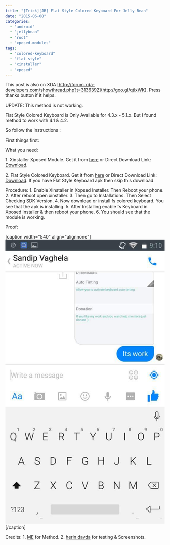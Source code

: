 ```yaml
---
title: "[Trick][JB] Flat Style Colored Keyboard For Jelly Bean"
date: "2015-06-08"
categories:
  - "android"
  - "jellybean"
  - "root"
  - "xposed-modules"
tags:
  - "colored-keyboard"
  - "flat-style"
  - "xinstaller"
  - "xposed"
---
```


This post is also on XDA [http://forum.xda-developers.com/showthread.php?t=3136392](http://goo.gl/qtlxWK). Press thanks button if it helps.

UPDATE: This method is not working.

Flat Style Colored Keyboard is Only Available for 4.3.x - 5.1.x. But I found method to work with 4.1 & 4.2.

So follow the instructions :

First things first:

What you need:

1\. Xinstaller Xposed Module. Get it from [here](http://goo.gl/q1c9Xx) or Direct Download Link: [Download](http://dl-xda.xposed.info/modules/com.pyler.xinstaller_v466_a691a1.apk).

2\. Flat Style Colored Keyboard. Get it from [here](http://goo.gl/EUpLbj) or Direct Download Link: [Download](http://dl-xda.xposed.info/modules/com.bocharov.xposed.fskeyboard_v124_006395.apk). If you have Flat Style Keyboard apk then skip this download.

Procedure: 1. Enable Xinstaller in Xopsed Installer. Then Reboot your phone. 2. After reboot open xinstaller. 3. Then go to Installations. Then Select Checking SDK Version. 4. Now download or install fs colored keyboard. You see that the apk is installing. 5. After Installing enable fs Keyboard in Xposed installer & then reboot your phone. 6. You should see that the module is working.

Proof:

<!-- \[caption width="540" align="alignnone"\][![image](images/wpid-wp-1433782434010.jpeg "ss_xolo_q800_1_main")](http://afterroot.files.wordpress.com/2015/06/wpid-wp-1433782434010.jpeg)\[/caption\] -->

\[caption width="540" align="alignnone"\][![image](images/wpid-wp-1433782541111.jpeg "ss_xolo_q800_2_keyboard ")](http://afterroot.files.wordpress.com/2015/06/wpid-wp-1433782541111.jpeg)\[/caption\]

Credits: 1. [ME](https://goo.gl/A2qEd7) for Method. 2. [herin davda](https://goo.gl/vijKxt) for testing & Screenshots.
